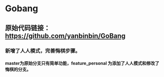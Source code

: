 # Gobang
## 原始代码链接：https://github.com/yanbinbin/GoBang

###  新增了人人模式，完善悔棋步骤。

#### master为原始分支只有简单功能，feature_personal 为添加了人人模式和修改了悔棋的分支。

